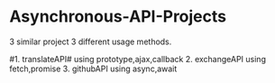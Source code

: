# Asynchronous-API-Projects
3 similar project 3 different usage methods.

#1. translateAPI# using prototype,ajax,callback
2. exchangeAPI using fetch,promise
3. githubAPI using async,await 

